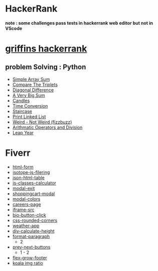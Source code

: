 # HackerRank
#### note : some challenges pass tests in hackerrank web editor but not in VScode

# [griffins hackerrank](https://www.hackerrank.com/haleygriffin708)

## problem Solving : Python
- [Simple Array Sum](hackerrank/simple_array_sum)
- [Compare The Triplets](hackerrank/compare_the_triplets)
- [Diagonal Difference](hackerrank/diagonal_difference)
- [A Very Big Sum](hackerrank/a_very_big_sum)
- [Candles](hackerrank/candles)
- [Time Conversion](hackerrank/time_conversion)
- [Staircase](hackerrank/staircase)
- [Print Linked List](hackerrank/print_linked_list)
- [Weird - Not Weird (fizzbuzz)](hackerrank/not_weird)
- [Arithmatic Operators and Division](hackerrank/arithmatic)
- [Leap Year](hackerrank/leap_year)

# Fiverr

- [html-form](fiverr/html-form/)
- [isotope-js-filering](fiverr/isotope-js-filtering/)
- [json-html-table](fiverr/json-html-table/)
- [js-classes-calculator](fiverr/js-classes-calculator/)
- [modal-exit](fiverr/modal-exit/)
- [shoppingcart-modal](fiverr/shoppingcart-modal/)
- [modal-colors](fiverr/modal-colors/)
- [careers-page](fiverr/careers-page/)
- [iframe-src](fiverr/iframe-src/)
- [bio-button-click](fiverr/bio-button-click/)
- [css-rounded-corners](fiverr/css-rounded-corners/)
- [weather-app](fiverr/weather-app/)
- [div-calculate-height](fiverr/div-calculate-height/)
- [format-paragraph](fiverr/format-paragraph/)
    - 2
- [prev-next-buttons](fiverr/prev-next-buttons/)
    - 1 - 2
- [flex-grow-footer](fiverr/flex-grow-footer/)
- [koala img ratio]()

